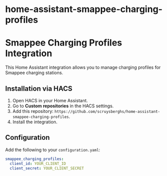 # home-assistant-smappee-charging-profiles
# Smappee Charging Profiles Integration

This Home Assistant integration allows you to manage charging profiles for Smappee charging stations.

## Installation via HACS

1. Open HACS in your Home Assistant.
2. Go to **Custom repositories** in the HACS settings.
3. Add this repository: `https://github.com/scruysberghs/home-assistant-smappee-charging-profiles`.
4. Install the integration.

## Configuration

Add the following to your `configuration.yaml`:

```yaml
smappee_charging_profiles:
  client_id: YOUR_CLIENT_ID
  client_secret: YOUR_CLIENT_SECRET
